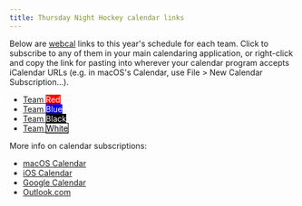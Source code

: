 ```yaml
---
title: Thursday Night Hockey calendar links
---
```


Below are [webcal](https://en.wikipedia.org/wiki/Webcal) links to this year's schedule for each team. Click to subscribe to any of them in your main calendaring application, or right-click and copy the link for pasting into wherever your calendar program accepts iCalendar URLs (e.g. in macOS's Calendar, use File > New Calendar Subscription…).

- <a href="webcal://p57-caldav.icloud.com/published/2/MTMyNzI4NTQzNjEzMjcyOEQl7O7RejX6umWkTHSnlLqvhch9PRmx-GaUthV5K210V1ssHbEsex-IEhH_3QqoMYcK3bMg1ACX05kFsyJ-AAQ">
    Team <span style="background-color: red; color: white">Red</span></a>
- <a href="webcal://p57-caldav.icloud.com/published/2/MTMyNzI4NTQzNjEzMjcyOEQl7O7RejX6umWkTHSnlLqwQafrFqZ9aGdwXOEF_FbuqpdbdywSASjw6wFQ89A8636RpBLl4yUeJmtMXctDu0s">
    Team <span style="background-color: blue; color: white">Blue</span></a>
- <a href="webcal://p57-caldav.icloud.com/published/2/MTMyNzI4NTQzNjEzMjcyOEQl7O7RejX6umWkTHSnlLraFFPl6Uhkm24AfguCa6zyn7ICMbhBswilPIorIgW61loUC9tTNYG5WNWF5Yb8xHw">
    Team <span style="background-color: black; color: white">Black</span></a>
- <a href="webcal://p57-caldav.icloud.com/published/2/MTMyNzI4NTQzNjEzMjcyOEQl7O7RejX6umWkTHSnlLpN3fP_LsUUlgl1z4hBFYkI6398iDxJJZ7QD3bQ-iVsi0ENZsTJso5N028ZO29iJnQ">
    Team <span style="border: 1px solid black; color: black">White</span></a>

More info on calendar subscriptions:

- [macOS Calendar](https://support.apple.com/en-gb/guide/calendar/icl1022/mac)
- [iOS Calendar](https://www.macrumors.com/how-to/subscribe-to-calendars-on-iphone-ipad/)
- [Google Calendar](https://lauren-c-stephen.medium.com/subscribe-to-an-icalendar-feed-in-google-calendar-and-solve-update-issues-79b4e84b3c64)
- [Outlook.com](https://support.microsoft.com/en-us/topic/cff1429c-5af6-41ec-a5b4-74f2c278e98c)
